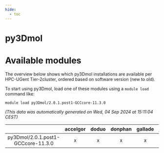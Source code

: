 ```yaml
---
hide:
  - toc
---
```


py3Dmol
=======

# Available modules


The overview below shows which py3Dmol installations are available per HPC-UGent Tier-2cluster, ordered based on software version (new to old).

To start using py3Dmol, load one of these modules using a `module load` command like:

```shell
module load py3Dmol/2.0.1.post1-GCCcore-11.3.0
```

*(This data was automatically generated on Wed, 04 Sep 2024 at 15:11:04 CEST)*  

| |accelgor|doduo|donphan|gallade|joltik|shinx|skitty|
| :---: | :---: | :---: | :---: | :---: | :---: | :---: | :---: |
|py3Dmol/2.0.1.post1-GCCcore-11.3.0|x|x|x|x|x|-|x|
